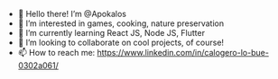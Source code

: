 - 👋 Hello there! I’m @Apokalos
- 👀 I’m interested in games, cooking, nature preservation 
- 🌱 I’m currently learning React JS, Node JS, Flutter
- 💞️ I’m looking to collaborate on cool projects, of course!
- 📫 How to reach me: https://www.linkedin.com/in/calogero-lo-bue-0302a061/

<!---
Apokalos/Apokalos is a ✨ special ✨ repository because its `README.md` (this file) appears on your GitHub profile.
You can click the Preview link to take a look at your changes.
--->
